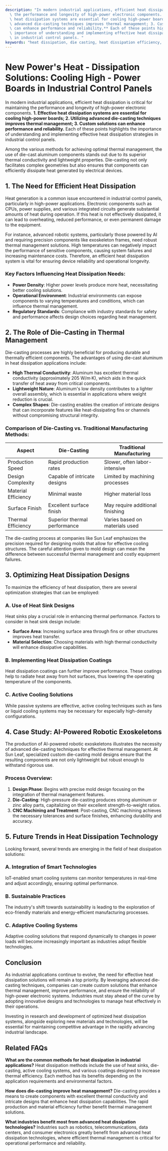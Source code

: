 ```yaml
---
description: "In modern industrial applications, efficient heat dissipation is critical for maintaining\
  \ the performance and longevity of high-power electronic components. **1. Effective\
  \ heat dissipation systems are essential for cooling high-power boards; 2. Utilizing\
  \ advanced die-casting techniques improves thermal management; 3. Custom solutions\
  \ can enhance performance and reliability.** Each of these points highlights the\
  \ importance of understanding and implementing effective heat dissipation strategies\
  \ in industrial control panels. "
keywords: "heat dissipation, die casting, heat dissipation efficiency, die casting process"
---
```

# New Power's Heat - Dissipation Solutions: Cooling High - Power Boards in Industrial Control Panels

In modern industrial applications, efficient heat dissipation is critical for maintaining the performance and longevity of high-power electronic components. **1. Effective heat dissipation systems are essential for cooling high-power boards; 2. Utilizing advanced die-casting techniques improves thermal management; 3. Custom solutions can enhance performance and reliability.** Each of these points highlights the importance of understanding and implementing effective heat dissipation strategies in industrial control panels. 

Among the various methods for achieving optimal thermal management, the use of die-cast aluminum components stands out due to its superior thermal conductivity and lightweight properties. Die-casting not only facilitates complex geometries but also ensures that components can efficiently dissipate heat generated by electrical devices.

## **1. The Need for Efficient Heat Dissipation**

Heat generation is a common issue encountered in industrial control panels, particularly in high-power applications. Electronic components such as CPUs, power supplies, and various integrated circuits generate substantial amounts of heat during operation. If this heat is not effectively dissipated, it can lead to overheating, reduced performance, or even permanent damage to the equipment.

For instance, advanced robotic systems, particularly those powered by AI and requiring precision components like exoskeleton frames, need robust thermal management solutions. High temperatures can negatively impact the performance of sensitive components, causing system failures and increasing maintenance costs. Therefore, an efficient heat dissipation system is vital for ensuring device reliability and operational longevity.

### **Key Factors Influencing Heat Dissipation Needs:**

- **Power Density**: Higher power levels produce more heat, necessitating better cooling solutions.
- **Operational Environment**: Industrial environments can expose components to varying temperatures and conditions, which can influence thermal management.
- **Regulatory Standards**: Compliance with industry standards for safety and performance affects design choices regarding heat management.

## **2. The Role of Die-Casting in Thermal Management**

Die-casting processes are highly beneficial for producing durable and thermally efficient components. The advantages of using die-cast aluminum in heat dissipation applications include:

- **High Thermal Conductivity**: Aluminum has excellent thermal conductivity (approximately 205 W/m·K), which aids in the quick transfer of heat away from critical components.
- **Lightweight Nature**: Aluminum's low density contributes to a lighter overall assembly, which is essential in applications where weight reduction is crucial.
- **Complex Shapes**: Die-casting enables the creation of intricate designs that can incorporate features like heat-dissipating fins or channels without compromising structural integrity.

### **Comparison of Die-Casting vs. Traditional Manufacturing Methods:**

| Aspect                    | Die-Casting                       | Traditional Manufacturing      |
|---------------------------|-----------------------------------|-------------------------------|
| Production Speed          | Rapid production rates            | Slower, often labor-intensive  |
| Design Complexity          | Capable of intricate designs     | Limited by machining processes   |
| Material Efficiency       | Minimal waste                     | Higher material loss            |
| Surface Finish            | Excellent surface finish          | May require additional finishing |
| Thermal Efficiency        | Superior thermal performance      | Varies based on materials used  |

The die-casting process at companies like Sun Leaf emphasizes the precision required for designing molds that allow for effective cooling structures. The careful attention given to mold design can mean the difference between successful thermal management and costly equipment failures.

## **3. Optimizing Heat Dissipation Designs**

To maximize the efficiency of heat dissipation, there are several optimization strategies that can be employed:

### **A. Use of Heat Sink Designs**

Heat sinks play a crucial role in enhancing thermal performance. Factors to consider in heat sink design include:

- **Surface Area**: Increasing surface area through fins or other structures improves heat transfer.
- **Material Selection**: Choosing materials with high thermal conductivity will enhance dissipative capabilities.

### **B. Implementing Heat Dissipation Coatings**

Heat dissipation coatings can further improve performance. These coatings help to radiate heat away from hot surfaces, thus lowering the operating temperature of the components. 

### **C. Active Cooling Solutions**

While passive systems are effective, active cooling techniques such as fans or liquid cooling systems may be necessary for especially high-density configurations. 

## **4. Case Study: AI-Powered Robotic Exoskeletons**

The production of AI-powered robotic exoskeletons illustrates the necessity of advanced die-casting techniques for effective thermal management. At Sun Leaf, specialized custom die-casting mold designs ensure that the resulting components are not only lightweight but robust enough to withstand rigorous use.

### **Process Overview:**

1. **Design Phase**: Begins with precise mold design focusing on the integration of thermal management features.
2. **Die-Casting**: High-pressure die-casting produces strong aluminum or zinc alloy parts, capitalizing on their excellent strength-to-weight ratios.
3. **CNC Machining and Treatment**: Post-casting, CNC machining achieves the necessary tolerances and surface finishes, enhancing durability and accuracy.

## **5. Future Trends in Heat Dissipation Technology**

Looking forward, several trends are emerging in the field of heat dissipation solutions:

### **A. Integration of Smart Technologies**

IoT-enabled smart cooling systems can monitor temperatures in real-time and adjust accordingly, ensuring optimal performance.

### **B. Sustainable Practices**

The industry's shift towards sustainability is leading to the exploration of eco-friendly materials and energy-efficient manufacturing processes.

### **C. Adaptive Cooling Systems**

Adaptive cooling solutions that respond dynamically to changes in power loads will become increasingly important as industries adopt flexible technologies.

## **Conclusion**

As industrial applications continue to evolve, the need for effective heat dissipation solutions will remain a top priority. By leveraging advanced die-casting techniques, companies can create custom solutions that enhance thermal management, improve performance, and ensure the reliability of high-power electronic systems. Industries must stay ahead of the curve by adopting innovative designs and technologies to manage heat effectively in their operations.

Investing in research and development of optimized heat dissipation systems, alongside exploring new materials and technologies, will be essential for maintaining competitive advantage in the rapidly advancing industrial landscape.

## Related FAQs

**What are the common methods for heat dissipation in industrial applications?**
Heat dissipation methods include the use of heat sinks, die-casting, active cooling systems, and various coatings designed to increase thermal efficiency. Each method has its benefits depending on the application requirements and environmental factors.

**How does die-casting improve heat management?**
Die-casting provides a means to create components with excellent thermal conductivity and intricate designs that enhance heat dissipation capabilities. The rapid production and material efficiency further benefit thermal management solutions.

**What industries benefit most from advanced heat dissipation technologies?**
Industries such as robotics, telecommunications, data centers, and consumer electronics greatly benefit from advanced heat dissipation technologies, where efficient thermal management is critical for operational performance and reliability.
